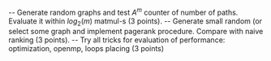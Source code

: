 -- Generate random graphs and test $A^m$ counter of number of paths. Evaluate it within $log_2(m)$ matmul-s (3 points).
-- Generate small random (or select some graph and implement pagerank procedure. Compare with naive ranking (3 points).
-- Try all tricks for evaluation of performance: optimization, openmp, loops placing (3 points)
